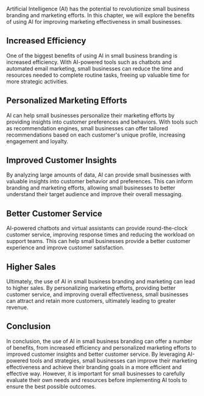 
Artificial Intelligence (AI) has the potential to revolutionize small business branding and marketing efforts. In this chapter, we will explore the benefits of using AI for improving marketing effectiveness in small businesses.

Increased Efficiency
--------------------

One of the biggest benefits of using AI in small business branding is increased efficiency. With AI-powered tools such as chatbots and automated email marketing, small businesses can reduce the time and resources needed to complete routine tasks, freeing up valuable time for more strategic activities.

Personalized Marketing Efforts
------------------------------

AI can help small businesses personalize their marketing efforts by providing insights into customer preferences and behaviors. With tools such as recommendation engines, small businesses can offer tailored recommendations based on each customer's unique profile, increasing engagement and loyalty.

Improved Customer Insights
--------------------------

By analyzing large amounts of data, AI can provide small businesses with valuable insights into customer behavior and preferences. This can inform branding and marketing efforts, allowing small businesses to better understand their target audience and improve their overall messaging.

Better Customer Service
-----------------------

AI-powered chatbots and virtual assistants can provide round-the-clock customer service, improving response times and reducing the workload on support teams. This can help small businesses provide a better customer experience and improve customer satisfaction.

Higher Sales
------------

Ultimately, the use of AI in small business branding and marketing can lead to higher sales. By personalizing marketing efforts, providing better customer service, and improving overall effectiveness, small businesses can attract and retain more customers, ultimately leading to greater revenue.

Conclusion
----------

In conclusion, the use of AI in small business branding can offer a number of benefits, from increased efficiency and personalized marketing efforts to improved customer insights and better customer service. By leveraging AI-powered tools and strategies, small businesses can improve their marketing effectiveness and achieve their branding goals in a more efficient and effective way. However, it is important for small businesses to carefully evaluate their own needs and resources before implementing AI tools to ensure the best possible outcomes.
